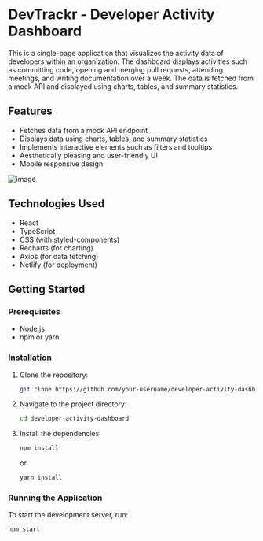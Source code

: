 # DevTrackr - Developer Activity Dashboard

This is a single-page application that visualizes the activity data of developers within an organization. The dashboard displays activities such as committing code, opening and merging pull requests, attending meetings, and writing documentation over a week. The data is fetched from a mock API and displayed using charts, tables, and summary statistics.

## Features

- Fetches data from a mock API endpoint
- Displays data using charts, tables, and summary statistics
- Implements interactive elements such as filters and tooltips
- Aesthetically pleasing and user-friendly UI
- Mobile responsive design

![image](https://github.com/akhil091/developer-activity-dashboard/assets/31368316/0cfac744-a745-4d55-bac2-680b98e88e7b)


## Technologies Used

- React
- TypeScript
- CSS (with styled-components)
- Recharts (for charting)
- Axios (for data fetching)
- Netlify (for deployment)

## Getting Started

### Prerequisites

- Node.js
- npm or yarn

### Installation

1. Clone the repository:
    ```sh
    git clone https://github.com/your-username/developer-activity-dashboard.git
    ```
2. Navigate to the project directory:
    ```sh
    cd developer-activity-dashboard
    ```
3. Install the dependencies:
    ```sh
    npm install
    ```
    or
    ```sh
    yarn install
    ```

### Running the Application

To start the development server, run:
```sh
npm start
